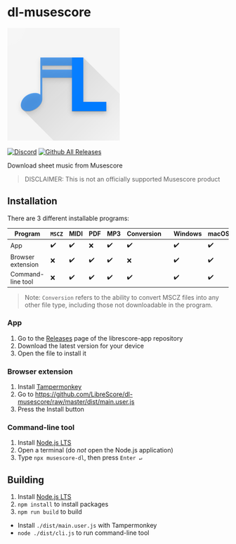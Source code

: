 # dl-musescore

<img src="images/logo.png" width="256" alt="LibreScore logo">

[![Discord](https://img.shields.io/discord/774491656643674122?color=5865F2&label=&labelColor=555555&logo=discord&logoColor=FFFFFF)](https://discord.gg/DKu7cUZ4XQ) [![Github All Releases](https://img.shields.io/github/downloads/Xmader/musescore-downloader/total.svg)](https://github.com/LibreScore/dl-musescore/releases/latest)

Download sheet music from Musescore

> DISCLAIMER: This is not an officially supported Musescore product

## Installation

There are 3 different installable programs:

| Program           | `MSCZ` | MIDI | PDF | MP3 | Conversion |     | Windows | macOS | Linux | Android | iOS |
| ----------------- | ------ | ---- | --- | --- | ---------- | --- | ------- | ----- | ----- | ------- | --- |
| App               | ✔️     | ✔️   | ❌  | ✔️  | ✔️         |     | ✔️      | ✔️    | WIP   | ✔️      | ❌  |
| Browser extension | ❌     | ✔️   | ✔️  | ✔️  | ❌         |     | ✔️      | ✔️    | ✔️    | ✔️      | ❌  |
| Command-line tool | ❌     | ✔️   | ✔️  | ✔️  | ✔️         |     | ✔️      | ✔️    | ✔️    | ✔️      | ❌  |

> Note: `Conversion` refers to the ability to convert MSCZ files into any other file type, including those not downloadable in the program.

### App

1. Go to the [Releases](https://github.com/LibreScore/librescore-app/releases/latest) page of the librescore-app repository
2. Download the latest version for your device
3. Open the file to install it

### Browser extension

1. Install [Tampermonkey](https://www.tampermonkey.net)
2. Go to <https://github.com/LibreScore/dl-musescore/raw/master/dist/main.user.js>
3. Press the Install button

### Command-line tool

1. Install [Node.js LTS](https://nodejs.org)
2. Open a terminal (do _not_ open the Node.js application)
3. Type `npx musescore-dl`, then press `Enter ↵`

## Building

1. Install [Node.js LTS](https://nodejs.org)
2. `npm install` to install packages
3. `npm run build` to build

-   Install `./dist/main.user.js` with Tampermonkey
-   `node ./dist/cli.js` to run command-line tool
